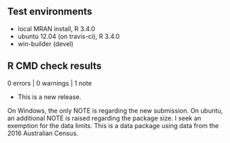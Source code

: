 ## Test environments
* local MRAN install, R 3.4.0
* ubuntu 12.04 (on travis-ci), R 3.4.0
* win-builder (devel)

## R CMD check results

0 errors | 0 warnings | 1 note

* This is a new release.

On Windows, the only NOTE is regarding the new submission.
On ubuntu, an additional NOTE is raised regarding the package size.
I seek an exemption for the data limits. 
This is a data package using data from the 2016 Australian Census.
